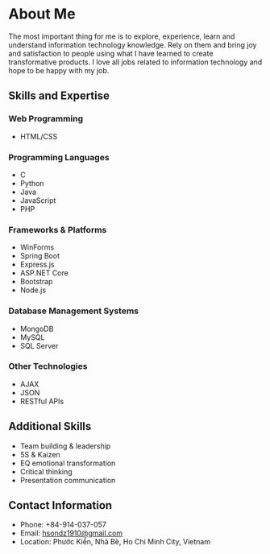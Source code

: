 # About Me

The most important thing for me is to explore, experience, learn and understand information technology knowledge. Rely on them and bring joy and satisfaction to people using what I have learned to create transformative products. I love all jobs related to information technology and hope to be happy with my job.

## Skills and Expertise

### Web Programming
- HTML/CSS

### Programming Languages
- C
- Python
- Java
- JavaScript
- PHP

### Frameworks & Platforms
- WinForms
- Spring Boot
- Express.js
- ASP.NET Core
- Bootstrap
- Node.js

### Database Management Systems
- MongoDB
- MySQL
- SQL Server

### Other Technologies
- AJAX
- JSON
- RESTful APIs

## Additional Skills
- Team building & leadership
- 5S & Kaizen
- EQ emotional transformation
- Critical thinking
- Presentation communication

## Contact Information
- Phone: +84-914-037-057
- Email: hsondz1910@gmail.com
- Location: Phước Kiển, Nhà Bè, Ho Chi Minh City, Vietnam

